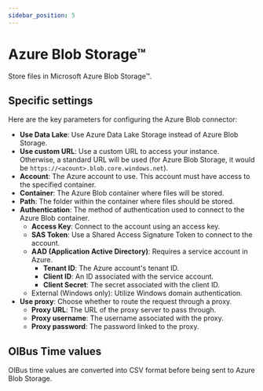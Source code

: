 ```yaml
---
sidebar_position: 5
---
```


# Azure Blob Storage™

Store files in Microsoft Azure Blob Storage™.

## Specific settings

Here are the key parameters for configuring the Azure Blob connector:

- **Use Data Lake**: Use Azure Data Lake Storage instead of Azure Blob Storage.
- **Use custom URL**: Use a custom URL to access your instance. Otherwise, a standard URL will be used (for Azure Blob Storage, it would be
  `https://<acount>.blob.core.windows.net`).
- **Account**: The Azure account to use. This account must have access to the specified container.
- **Container**: The Azure Blob container where files will be stored.
- **Path**: The folder within the container where files should be stored.
- **Authentication**: The method of authentication used to connect to the Azure Blob container.
  - **Access Key**: Connect to the account using an access key.
  - **SAS Token**: Use a Shared Access Signature Token to connect to the account.
  - **AAD (Application Active Directory)**: Requires a service account in Azure.
    - **Tenant ID**: The Azure account's tenant ID.
    - **Client ID**: An ID associated with the service account.
    - **Client Secret**: The secret associated with the client ID.
  - External (Windows only): Utilize Windows domain authentication.
- **Use proxy**: Choose whether to route the request through a proxy.
  - **Proxy URL**: The URL of the proxy server to pass through.
  - **Proxy username**: The username associated with the proxy.
  - **Proxy password**: The password linked to the proxy.

## OIBus Time values

OIBus time values are converted into CSV format before being sent to Azure Blob Storage.
